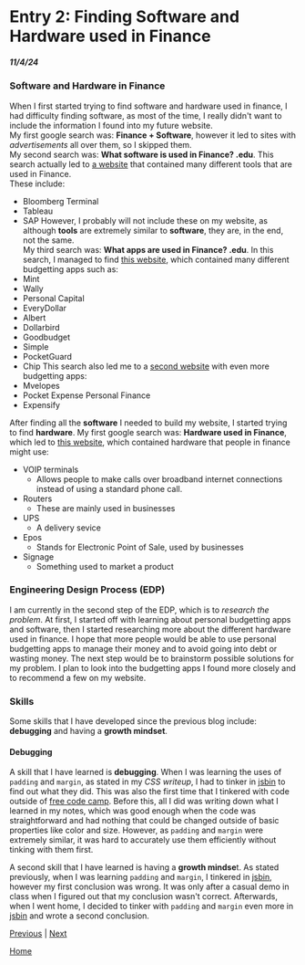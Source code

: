 # Entry 2: Finding Software and Hardware used in Finance
##### 11/4/24

### Software and Hardware in Finance
When I first started trying to find software and hardware used in finance, I had difficulty finding software, as most of the time, I really didn't want to include the information I found into my future website.  
My first google search was: **Finance + Software**, however it led to sites with _advertisements_ all over them, so I skipped them.  
My second search was: **What software is used in Finance? .edu**. This search actually led to [a website](https://online.sbu.edu/news/finance-tools) that contained many different tools that are used in Finance.   
These include:
* Bloomberg Terminal
* Tableau
* SAP
However, I probably will not include these on my website, as although **tools** are extremely similar to **software**, they are, in the end, not the same.  
My third search was: **What apps are used in Finance? .edu**. In this search, I managed to find [this website](https://post.edu/blog/10-best-budgeting-apps-for-college-students/), which
contained many different budgetting apps such as:
* Mint
* Wally
* Personal Capital
* EveryDollar
* Albert
* Dollarbird
* Goodbudget
* Simple
* PocketGuard
* Chip
This search also led me to a [second website](https://researchguides.austincc.edu/c.php?g=327686&p=5246378) with even more budgetting apps:
* Mvelopes
* Pocket Expense Personal Finance
* Expensify
  
After finding all the **software** I needed to build my website, I started trying to find **hardware**.
My first google search was: **Hardware used in Finance**, which led to [this website](https://www.tradefinanceglobal.com/finance-products/technology-finance-hardware-software/), which contained hardware that people in finance might use:
* VOIP terminals
  * Allows people to make calls over broadband internet connections instead of using a standard phone call.
* Routers
  * These are mainly used in businesses
* UPS
  * A delivery sevice
* Epos
  * Stands for Electronic Point of Sale, used by businesses
* Signage
  * Something used to market a product

### Engineering Design Process (EDP)
I am currently in the second step of the EDP, which is to _research the problem_. At first, I started off with learning about personal budgetting apps and software, then I started researching more about the different hardware used in finance. I hope that more people would be able to use personal budgetting apps to manage their money and to avoid going into debt or wasting money. The next step would be to brainstorm possible solutions for my problem. I plan to look into the budgetting apps I found more closely and to recommend a few on my website.

### Skills
Some skills that I have developed since the previous blog include: **debugging** and having a **growth mindset**.
#### Debugging
A skill that I have learned is **debugging**. When I was learning the uses of `padding` and `margin`, as stated in my _CSS writeup_, I had to tinker in [jsbin](https://jsbin.com/?html,output) to find out what they did. This was also the first time that I tinkered with code outside of [free code camp](https://www.freecodecamp.org/). Before this, all I did was writing down what I learned in my notes, which was good enough when the code was straightforward and had nothing that could be changed outside of basic properties like color and size. However, as `padding` and `margin` were extremely similar, it was hard to accurately use them efficiently without tinking with them first.

A second skill that I have learned is having a **growth mindse**t. As stated previously, when I was learning `padding` and `margin`, I tinkered in [jsbin](https://jsbin.com/?html,output), however my first conclusion was wrong. It was only after a casual demo in class when I figured out that my conclusion wasn't correct. Afterwards, when I went home, I decided to tinker with `padding` and `margin` even more in [jsbin](https://jsbin.com/?html,output) and wrote a second conclusion.



[Previous](entry01.md) | [Next](entry03.md)

[Home](../README.md)
